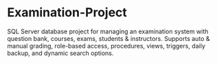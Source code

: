 # Examination-Project
SQL Server database project for managing an examination system with question bank, courses, exams, students &amp; instructors. Supports auto &amp; manual grading, role-based access, procedures, views, triggers, daily backup, and dynamic search options.
